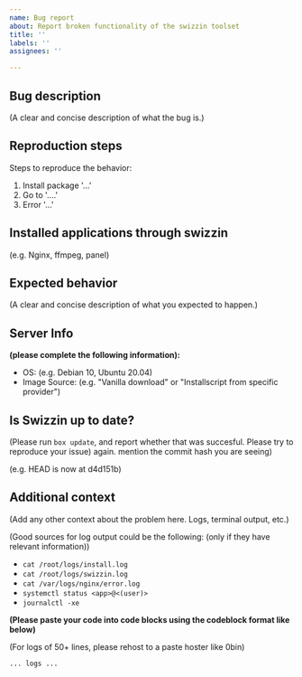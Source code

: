 ```yaml
---
name: Bug report
about: Report broken functionality of the swizzin toolset
title: ''
labels: ''
assignees: ''

---
```

<!-- Issues that do not follow the format will be automatically closed. Please make sure no headins are omitted or changed. -->
<!-- Please first consukt the project's wiki and the troubleshooting steps. you can find thise here https://docs.swizzin.ltd/guides/troubleshooting -->

## Bug description
(A clear and concise description of what the bug is.)

## Reproduction steps
Steps to reproduce the behavior:
1. Install package '...'
2. Go to '....'
3. Error '...'

## Installed applications through swizzin
(e.g. Nginx, ffmpeg, panel)

## Expected behavior
(A clear and concise description of what you expected to happen.)

## Server Info
**(please complete the following information):**
 - OS: (e.g. Debian 10, Ubuntu 20.04)
 - Image Source: (e.g. "Vanilla download" or "Installscript from specific provider")

## Is Swizzin up to date?
(Please run `box update`, and report whether that was succesful. Please try to reproduce your issue) again. mention the commit hash you are seeing)

(e.g. HEAD is now at d4d151b)

## Additional context
(Add any other context about the problem here. Logs, terminal output, etc.)

(Good sources for log output could be the following: (only if they have relevant information))
- `cat /root/logs/install.log`
- `cat /root/logs/swizzin.log`
- `cat /var/logs/nginx/error.log`
- `systemctl status <app>@<(user)>`
- `journalctl -xe`

**(Please paste your code into code blocks using the codeblock format like below)**

(For logs of 50+ lines, please rehost to a paste hoster like 0bin)

 ```
 ... logs ...
 ```


